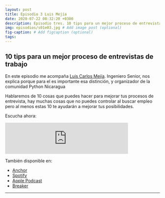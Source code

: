 ```yaml
---
layout: post
title: Episodio 3 Luis Mejía
date: 2020-07-22 08:32:20 +0300
description: Episodio tres. 10 tips para un mejor proceso de entrevistas de trabajo
img: episodios/s01e03.jpg # Add image post (optional)
fig-caption: # Add figcaption (optional)
tags:
---
```


## 10 tips para un mejor proceso de entrevistas de trabajo

En este episodio me acompaña [Luis Carlos Mejía](https://twitter.com/lcmejia19). Ingeniero Senior, nos explica porque para el es importante esa distinción, y organizador de la comunidad Python Nicaragua

Hablaremos de 10 cosas que puedes hacer para mejorar tus procesos de entrevista, hay muchas cosas que no puedes controlar al buscar empleo pero al menos estas 10 te ayudarán a mejorar tus posibilidades.

Escucha ahora:

<iframe src="https://anchor.fm/espaciosabiertos/embed/episodes/10-tips-para-una-mejor-entrevista-de-trabajo-eh399s" height="102px" width="400px" frameborder="0" scrolling="no"></iframe>

También disponible en:

* [Anchor](https://anchor.fm/espaciosabiertos)
* [Spotify](https://open.spotify.com/show/0OZYcWCNqmhiql61kqu6ay)
* [Apple Podcast](https://podcasts.apple.com/mx/podcast/espacios-abiertos/id1522707168)
* [Breaker](https://www.breaker.audio/p/espacios-abiertos/)
--- 
